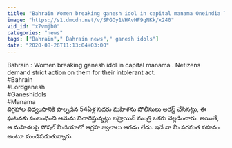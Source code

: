 ```yaml
---
title: "Bahrain Women breaking ganesh idol in capital manama Oneindia Telugu"
image: "https://s1.dmcdn.net/v/SPGOy1VHAvHF9gNKk/x240"
vid_id: "x7vmjb0"
categories: "news"
tags: ["Bahrain"," Bahrain news"," ganesh idols"]
date: "2020-08-26T11:13:04+03:00"
---
```

Bahrain : Women breaking ganesh idol in capital manama . Netizens demand strict action on them for their intolerant act.  <br>#Bahrain  <br>#Lordganesh  <br>#Ganeshidols  <br>#Manama  <br>విగ్రహాల విధ్వంసానికి పాల్పడిన 54ఏళ్ల సదరు మహిళను పోలీసులు అరెస్ట్ చేసినట్లు, ఈ ఘటనకు సంబంధించి ఆమెను విచారిస్తున్నట్లు బహ్రెయిన్ మంత్రి ఒకరు వెల్లడించారు. అయితే, ఆ మహిళలపై సోషల్ మీడియాలో ఆగ్రహ జ్వలాలు ఆగడం లేదు. ఇదే నా మీ పరమత సహనం అంటూ మండిపడుతున్నారు.
